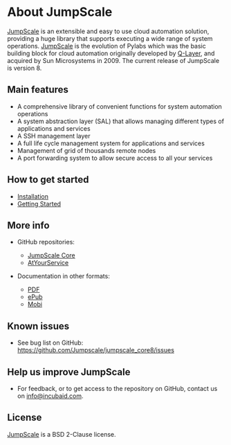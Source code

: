 # About JumpScale

[JumpScale](http://www.jumpscale.com/) is an extensible and easy to use cloud automation solution, providing a huge library that supports executing a wide range of system operations. [JumpScale](http://www.jumpscale.com/) is the evolution of Pylabs which was the basic building block for cloud automation originally developed by [Q-Layer](http://incubaid.com/successes/Q-Layer/), and acquired by Sun Microsystems in 2009\. The current release of JumpScale is version 8.

## Main features

- A comprehensive library of convenient functions for system automation operations
- A system abstraction layer (SAL) that allows managing different types of applications and services
- A SSH management layer
- A full life cycle management system for applications and services
- Management of grid of thousands remote nodes
- A port forwarding system to allow secure access to all your services

## How to get started

- [Installation](GettingStarted/Installation.md)
- [Getting Started](GettingStarted/Home.md)

## More info

- GitHub repositories:

  - [JumpScale Core](https://github.com/Jumpscale/jumpscale_core8)
  - [AtYourService](https://github.com/Jumpscale/ays_jumpscale8)

- Documentation in other formats:

  - [PDF](https://www.gitbook.com/download/pdf/book/gig/jumpscale-core8)
  - [ePub](https://www.gitbook.com/download/epub/book/gig/jumpscale-core8)
  - [Mobi](https://www.gitbook.com/download/mobi/book/gig/jumpscale-core8)

## Known issues

- See bug list on GitHub: <https://github.com/Jumpscale/jumpscale_core8/issues>

## Help us improve JumpScale

- For feedback, or to get access to the repository on GitHub, contact us on info@incubaid.com.

## License

[JumpScale](http://www.jumpscale.com/) is a BSD 2-Clause license.
